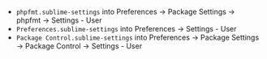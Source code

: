  - `phpfmt.sublime-settings` into Preferences -> Package Settings -> phpfmt -> Settings - User
 - `Preferences.sublime-settings` into Preferences -> Settings - User
 - `Package Control.sublime-settings` into Preferences -> Package Settings -> Package Control -> Settings - User
